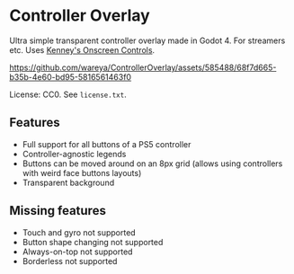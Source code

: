 # Controller Overlay

Ultra simple transparent controller overlay made in Godot 4. For streamers etc. Uses [Kenney's Onscreen Controls](https://kenney.nl/assets/onscreen-controls).

https://github.com/wareya/ControllerOverlay/assets/585488/68f7d665-b35b-4e60-bd95-5816561463f0

License: CC0. See `license.txt`.

## Features

- Full support for all buttons of a PS5 controller
- Controller-agnostic legends
- Buttons can be moved around on an 8px grid (allows using controllers with weird face buttons layouts)
- Transparent background

## Missing features

- Touch and gyro not supported
- Button shape changing not supported
- Always-on-top not supported
- Borderless not supported
